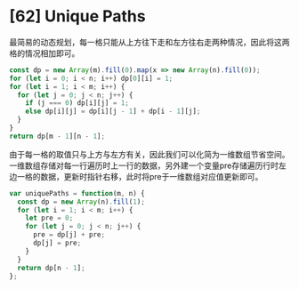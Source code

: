 # [62] Unique Paths

最简易的动态规划，每一格只能从上方往下走和左方往右走两种情况，因此将这两格的情况相加即可。

```js
const dp = new Array(m).fill(0).map(x => new Array(n).fill(0));
for (let i = 0; i < n; i++) dp[0][i] = 1;
for (let i = 1; i < m; i++) {
  for (let j = 0; j < n; j++) {
    if (j === 0) dp[i][j] = 1;
    else dp[i][j] = dp[i][j - 1] + dp[i - 1][j];
  }
}
return dp[m - 1][n - 1];
```

由于每一格的取值只与上方与左方有关，因此我们可以化简为一维数组节省空间。一维数组存储对每一行遍历时上一行的数据，另外建一个变量pre存储遍历行时左边一格的数据，更新时指针右移，此时将pre于一维数组对应值更新即可。

```js
var uniquePaths = function(m, n) {
  const dp = new Array(n).fill(1);
  for (let i = 1; i < m; i++) {
    let pre = 0;
    for (let j = 0; j < n; j++) {
      pre = dp[j] + pre;
      dp[j] = pre;
    }
  }
  return dp[n - 1];
};
```
